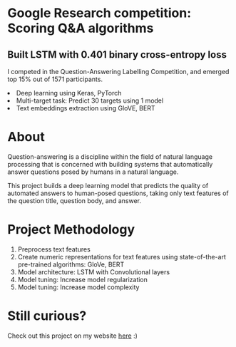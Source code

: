 # Google Research competition: Scoring Q&A algorithms
## Built LSTM with 0.401 binary cross-entropy loss

I competed in the Question-Answering Labelling Competition, and emerged top 15% out of 1571 participants.
<br>
<li> Deep learning using Keras, PyTorch
<li>Multi-target task: Predict 30 targets using 1 model
<li>Text embeddings extraction using GloVE, BERT
 
# About
Question-answering is a discipline within the field of natural language processing that is concerned with building systems that automatically answer questions posed by humans in a natural language.

This project builds a deep learning model that predicts the quality of automated answers to human-posed questions, taking only text features of the question title, question body, and answer.


# Project Methodology
1. Preprocess text features
2. Create numeric representations for text features using state-of-the-art pre-trained algorithms: GloVe, BERT
3. Model architecture: LSTM with Convolutional layers
4. Model tuning: Increase model regularization
5. Model tuning: Increase model complexity


# Still curious?
Check out this project on my website <a href="_____">here</a> :)



